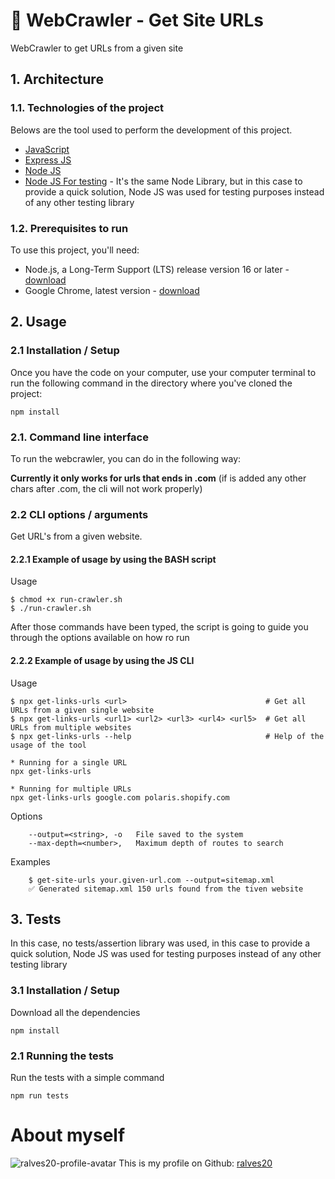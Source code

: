 # 🔗 WebCrawler - Get Site URLs

WebCrawler to get URLs from a given site

## 1. Architecture

### 1.1. Technologies of the project

Belows are the tool used to perform the development of this project.
- [JavaScript](https://www.javascript.com/)
- [Express JS](https://expressjs.com/)
- [Node JS](https://nodejs.org/en/)
- [Node JS For testing](https://nodejs.org/en/) - It's the same Node Library, but in this case to provide a quick solution, Node JS was used for testing purposes instead of any other testing library

### 1.2. Prerequisites to run

To use this project, you'll need:
- Node.js, a Long-Term Support (LTS) release version 16 or later - [download](https://nodejs.org/en/)
- Google Chrome, latest version - [download](https://www.google.com/intl/en-US/chrome/)

## 2. Usage

### 2.1 Installation / Setup

Once you have the code on your computer, use your computer terminal to run the following command in the directory where you've cloned the project:
```
npm install
```

### 2.1. Command line interface

To run the webcrawler, you can do in the following way:

**Currently it only works for urls that ends in .com** (if is added any other chars after .com, the cli will not work properly)


### 2.2 CLI options / arguments


Get URL's from a given website.

#### 2.2.1 Example of usage by using the BASH script


Usage
```
$ chmod +x run-crawler.sh
$ ./run-crawler.sh  
```

After those commands have been typed, the script is going to guide you through the options available on how ro run


#### 2.2.2 Example of usage by using the JS CLI


Usage
```
$ npx get-links-urls <url>        						 # Get all URLs from a given single website
$ npx get-links-urls <url1> <url2> <url3> <url4> <url5>  # Get all URLs from multiple websites
$ npx get-links-urls --help								 # Help of the usage of the tool   
```

```
* Running for a single URL
npx get-links-urls

* Running for multiple URLs
npx get-links-urls google.com polaris.shopify.com
```

Options
```
	--output=<string>, -o   File saved to the system
	--max-depth=<number>,   Maximum depth of routes to search
```

Examples
```
	$ get-site-urls your.given-url.com --output=sitemap.xml
	✅ Generated sitemap.xml 150 urls found from the tiven website
```

## 3. Tests

In this case, no tests/assertion library was used, in this case to provide a quick solution, Node JS was used for testing purposes instead of any other testing library

### 3.1 Installation / Setup

Download all the dependencies
```
npm install
```

### 2.1 Running the tests

Run the tests with a simple command
```
npm run tests
```

# About myself 
![ralves20-profile-avatar](https://avatars.githubusercontent.com/u/40844089)
This is my profile on Github: [ralves20](https://github.com/ralves20)



